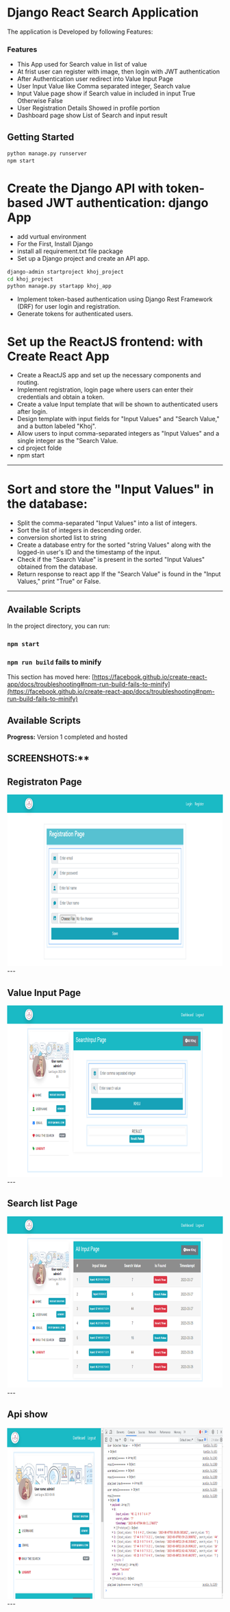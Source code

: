 # Django React Search Application

The application is Developed by following Features:

### Features
* This App used for Search value in list of value
* At frist user can register with image, then login with JWT authentication
* After Authentication user redirect into Value Input Page
* User Input Value like Comma separated integer, Search value 
* Input Value page show if Search value in included in input True Otherwise False
* User Registration Details Showed in profile portion
* Dashboard page show List of Search and input result
 

## Getting Started

```bash
python manage.py runserver
npm start
```

# Create the Django API with token-based JWT authentication: django App
* add vurtual environment
* For the First, Install Django
* install all requirement.txt file package
* Set up a Django project and create an API app.
```bash
django-admin startproject khoj_project
cd khoj_project
python manage.py startapp khoj_app

```
* Implement token-based authentication using Django Rest Framework (DRF) for user login and registration.
* Generate tokens for authenticated users.

# Set up the ReactJS frontend: with Create React App

* Create a ReactJS app and set up the necessary components and routing.
* Implement  registration, login page where users can enter their credentials and obtain a token.
* Create a value Input template that will be shown to authenticated users after login.
* Design template with input fields for "Input Values" and "Search Value," and a button labeled "Khoj".
* Allow users to input comma-separated integers as "Input Values" and a single integer as the "Search Value.
* cd project folde
* npm start
---
# Sort and store the "Input Values" in the database:
* Split the comma-separated "Input Values" into a list of integers.
* Sort the list of integers in descending order.
* conversion shorted list to string 
* Create a database entry for the sorted "string Values" along with the logged-in user's ID and the timestamp of the input.
* Check if the "Search Value" is present in the sorted "Input Values" obtained from the database.
* Return response to react app If the "Search Value" is found in the "Input Values," print "True" or False.
---
## Available Scripts

In the project directory, you can run:

### `npm start`

### `npm run build` fails to minify

This section has moved here: [https://facebook.github.io/create-react-app/docs/troubleshooting#npm-run-build-fails-to-minify](https://facebook.github.io/create-react-app/docs/troubleshooting#npm-run-build-fails-to-minify)


## Available Scripts


**Progress:**
Version 1 completed and hosted

## SCREENSHOTS:**


<h2>Registraton Page</h2>
<img src="https://github.com/nusratdevo/evident_search_app/blob/main/screen/pic1.png" height="400">
---


<h2>Value Input Page</h2>
<img src="https://github.com/nusratdevo/evident_search_app/blob/main/screen/pic2.png" height="400">
---

<h2>Search list Page</h2>
<img src="https://github.com/nusratdevo/evident_search_app/blob/main/screen/pic3.png" height="400">
---

<h2>Api show</h2>
<img src="https://github.com/nusratdevo/evident_search_app/blob/main/screen/api.PNG" height="400">
---

